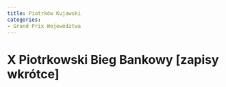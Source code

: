 ```yaml
---
title: Piotrków Kujawski
categories:
- Grand Prix Województwa
---
```


# X Piotrkowski Bieg Bankowy [zapisy wkrótce]
